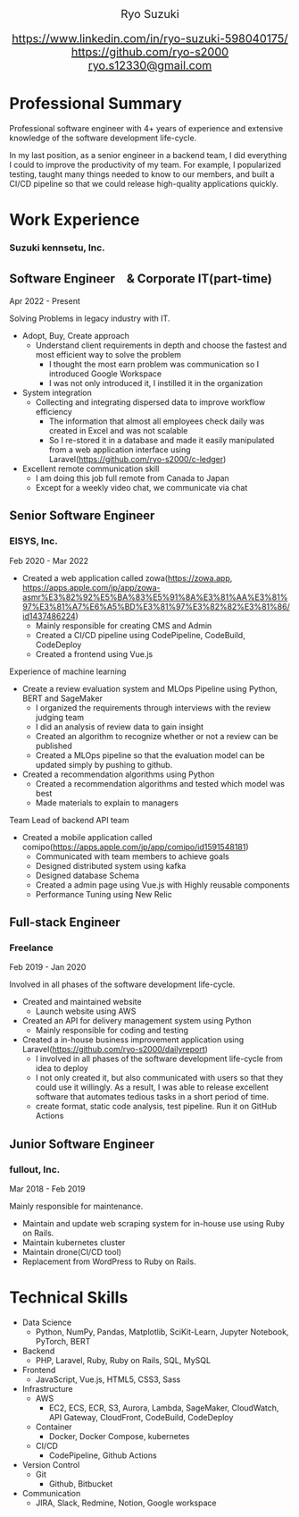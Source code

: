<div style="text-align:center; font-size:20px;">
Ryo Suzuki

https://www.linkedin.com/in/ryo-suzuki-598040175/
https://github.com/ryo-s2000
ryo.s12330@gmail.com
</div>

# Professional Summary
Professional software engineer with 4+ years of experience and extensive knowledge of the software development life-cycle.

In my last position, as a senior engineer in a backend team, I did everything I could to improve the productivity of my team.
For example, I popularized testing, taught many things needed to know to our members, and built a CI/CD pipeline so that we could release high-quality applications quickly.

# Work Experience
### Suzuki kennsetu, Inc.
## Software Engineer　& Corporate IT(part-time)
Apr 2022 - Present

Solving Problems in legacy industry with IT.
- Adopt, Buy, Create approach
  - Understand client requirements in depth and choose the fastest and most efficient way to solve the problem
    - I thought the most earn problem was communication so I introduced Google Workspace
    - I was not only introduced it, I instilled it in the organization
- System integration
  - Collecting and integrating dispersed data to improve workflow efficiency
    - The information that almost all employees check daily was created in Excel and was not scalable
    - So I re-stored it in a database and made it easily manipulated from a web application interface using Laravel(https://github.com/ryo-s2000/c-ledger)
- Excellent remote communication skill
  - I am doing this job full remote from Canada to Japan
  - Except for a weekly video chat, we communicate via chat

## Senior Software Engineer
### EISYS, Inc.
Feb 2020 - Mar 2022

- Created a web application called zowa(https://zowa.app, https://apps.apple.com/jp/app/zowa-asmr%E3%82%92%E5%BA%83%E5%91%8A%E3%81%AA%E3%81%97%E3%81%A7%E6%A5%BD%E3%81%97%E3%82%82%E3%81%86/id1437486224)
  - Mainly responsible for creating CMS and Admin
  - Created a CI/CD pipeline using CodePipeline, CodeBuild, CodeDeploy
  - Created a frontend using Vue.js

Experience of machine learning
- Create a review evaluation system and MLOps Pipeline using Python, BERT and SageMaker
  - I organized the requirements through interviews with the review judging team
  - I did an analysis of review data to gain insight
  - Created an algorithm to recognize whether or not a review can be published
  - Created a MLOps pipeline so that the evaluation model can be updated simply by pushing to github.
- Created a recommendation algorithms using Python
  - Created a recommendation algorithms and tested which model was best
  - Made materials to explain to managers

Team Lead of backend API team
- Created a mobile application called comipo(https://apps.apple.com/jp/app/comipo/id1591548181)
  - Communicated with team members to achieve goals
  - Designed distributed system using kafka
  - Designed database Schema
  - Created a admin page using Vue.js with Highly reusable components
  - Performance Tuning using New Relic

## Full-stack Engineer
### Freelance
Feb 2019 - Jan 2020

Involved in all phases of the software development life-cycle.
- Created and maintained website
  - Launch website using AWS
- Created an API for delivery management system using Python
  - Mainly responsible for coding and testing
- Created a in-house business improvement application using Laravel(https://github.com/ryo-s2000/dailyreport)
  - I involved in all phases of the software development life-cycle from idea to deploy
  - I not only created it, but also communicated with users so that they could use it willingly. As a result, I was able to release excellent software that automates tedious tasks in a short period of time.
  - create format, static code analysis, test pipeline. Run it on GitHub Actions

## Junior Software Engineer
### fullout, Inc.
Mar 2018 - Feb 2019

Mainly responsible for maintenance.
- Maintain and update web scraping system for in-house use using Ruby on Rails.
- Maintain kubernetes cluster
- Maintain drone(CI/CD tool)
- Replacement from WordPress to Ruby on Rails.

# Technical Skills
- Data Science
  - Python, NumPy, Pandas, Matplotlib, SciKit-Learn, Jupyter Notebook, PyTorch, BERT
- Backend
  - PHP, Laravel, Ruby, Ruby on Rails, SQL, MySQL
- Frontend
  - JavaScript, Vue.js, HTML5, CSS3, Sass
- Infrastructure
  - AWS
    - EC2, ECS, ECR, S3, Aurora, Lambda, SageMaker, CloudWatch, API Gateway, CloudFront, CodeBuild, CodeDeploy
  - Container
    - Docker, Docker Compose, kubernetes
  - CI/CD
    - CodePipeline, Github Actions
- Version Control
  - Git
    - Github, Bitbucket
- Communication
  - JIRA, Slack, Redmine, Notion, Google workspace
